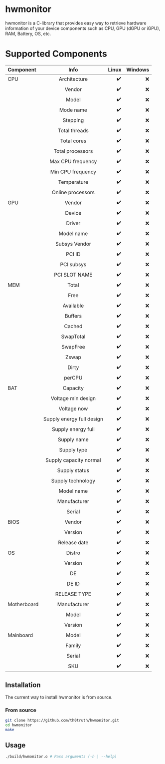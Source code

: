 # **hwmonitor**

hwmonitor is a C-library that provides easy way to retrieve hardware information of your device components such as CPU, GPU (dGPU or iGPU), RAM, Battery, OS, etc.

# Supported Components

| Component |  Info  | Linux | Windows |
|:-----|:--------:|------:|------:|
| CPU | Architecture | ✔️ | ❌  |
|     | Vendor      | ✔️ |  ❌  |
|     | Model        | ✔️️️ | ❌  |
|     | Mode name    | ✔️ | ❌  |
|     | Stepping     | ✔️ | ❌  |
|     | Total threads | ✔️| ❌  |
|     | Total cores | ✔️ | ❌   |
|     | Total processors | ✔️ | ❌ |
|     | Max CPU frequency | ✔️ | ❌ |
|     | Min CPU frequency | ✔️ | ❌ |
|     | Temperature | ✔️ | ❌ |
|     | Online processors | ✔️ | ❌ |
| GPU | Vendor | ✔️ | ❌ |
|     | Device | ✔️ | ❌ |
|     | Driver | ✔️ | ❌ |
|      | Model name | ✔️ | ❌ |❌
|     | Subsys Vendor | ✔️ | ❌ |
|     | PCI ID | ✔️ | ❌ |
|     | PCI subsys | ✔️ | ❌ | 
|     | PCI SLOT NAME | ✔️ | ❌ | 
| MEM | Total | ✔️ | ❌ |
|     | Free | ✔️ | ❌ |
|     | Available | ✔️ | ❌ |
|     | Buffers | ✔️ | ❌ |
|     | Cached | ✔️ | ❌ |
|     | SwapTotal | ✔️ | ❌ |
|     | SwapFree | ✔️ | ❌ |
|     | Zswap | ✔️ | ❌ |
|     | Dirty | ✔️ | ❌ |
|     | perCPU | ✔️ | ❌ |
| BAT | Capacity | ✔️| ❌ |
|     | Voltage min design | ✔️ | ❌ |
|     | Voltage now | ✔️ | ❌ |
|     | Supply energy full design | ✔️ | ❌ |
|     | Supply energy full | ✔️ | ❌ |
|     | Supply name | ✔️ | ❌ |
|     | Supply type | ✔️ | ❌ |
|     | Supply capacity normal | ✔️ | ❌ |
|     | Supply status | ✔️ | ❌ |
|     | Supply technology | ✔️ | ❌ |
|     | Model name | ✔️ | ❌ |
|     | Manufacturer | ✔️ | ❌|
|     | Serial | ✔️ |  ❌ |
| BIOS | Vendor | ✔️ | ❌ |
|      | Version | ✔️| ❌ |
|      | Release date | ✔️ | ❌ |
| OS  | Distro | ✔️ | ❌ |
|     | Version | ✔️ | ❌|
|     | DE | ✔️ | ❌ |
|     | DE ID | ✔️ | ❌|
|     | RELEASE TYPE | ✔️ | ❌ |
| Motherboard | Manufacturer | ✔️ | ❌ |
|     | Model | ✔️ | ❌ |
|     | Version | ✔️ | ❌ |
| Mainboard | Model | ✔️ | ❌|
|     | Family | ✔️ | ❌ |
|     | Serial | ✔️ | ❌| 
|     | SKU | ✔️ | ❌ |


## **Installation**

The current way to install hwmonitor is from source.

### **From source**

```bash
git clone https://github.com/th0truth/hwmonitor.git 
cd hwmonitor
make
```

## **Usage**

```bash
./build/hwmonitor.o # Pass arguments (-h | --help)
```
